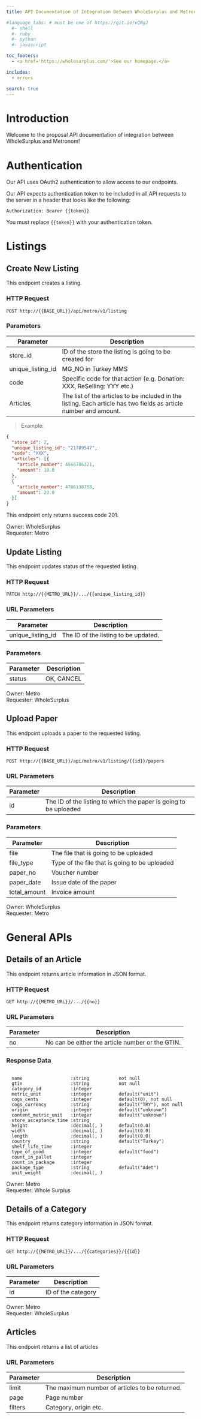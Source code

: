 ```yaml
---
title: API Documentation of Integration Between WholeSurplus and Metronom 

#language_tabs: # must be one of https://git.io/vQNgJ
  #- shell
  #- ruby
  #- python
  #- javascript

toc_footers:
  - <a href='https://wholesurplus.com/'>See our homepage.</a>

includes:
  - errors

search: true
---
```


# Introduction

Welcome to the proposal API documentation of integration between WholeSurplus and Metronom!

# Authentication

Our API uses OAuth2 authentication to allow access to our endpoints.

Our API expects authentication token to be included in all API requests to the server in a header that looks like the following:

`Authorization: Bearer {{token}}`

<aside class="notice">
You must replace <code>{{token}}</code> with your authentication token.
</aside>

# Listings

## Create New Listing

This endpoint creates a listing.

### HTTP Request

`POST http://{{BASE_URL}}/api/metro/v1/listing`

### Parameters

Parameter | Description
--------- | -----------
store_id | ID of the store the listing is going to be created for
unique_listing_id | MG_NO in Turkey MMS
code | Specific code for that action (e.g. Donation: XXX, ReSelling: YYY etc.)
Articles | The list of the articles to be included in the listing. Each article has two fields as article number and amount. 

> Example:
  ```json
  {
    "store_id": 2,
    "unique_listing_id": "21789547",
    "code": "XXX",
    "articles": [{
      "article_number": 4568786321,
      "amount": 10.0
    },
    {
      "article_number": 4786138768,
      "amount": 23.0
    }]
  }
  ```
<aside class="success">
This endpoint only returns success code 201.
</aside>

Owner: WholeSurplus
</br>
Requester: Metro

## Update Listing

This endpoint updates status of the requested listing.

### HTTP Request

`PATCH http://{{METRO_URL}}/.../{{unique_listing_id}}`

### URL Parameters

Parameter | Description
--------- | -----------
unique_listing_id | The ID of the listing to be updated.

### Parameters

Parameter | Description
--------- | -----------
status | OK, CANCEL

Owner: Metro
</br>
Requester: WholeSurplus


## Upload Paper

This endpoint uploads a paper to the requested listing.

### HTTP Request

`POST http://{{BASE_URL}}/api/metro/v1/listing/{{id}}/papers`

### URL Parameters

Parameter | Description
--------- | -----------
id | The ID of the listing to which the paper is going to be uploaded

### Parameters

Parameter | Description
--------- | -----------
file | The file that is going to be uploaded
file_type | Type of the file that is going to be uploaded
paper_no | Voucher number
paper_date | Issue date of the paper
total_amount | Invoice amount

Owner: WholeSurplus
</br>
Requester: Metro

# General APIs

## Details of an Article

This endpoint returns article information in JSON format.

### HTTP Request

`GET http://{{METRO_URL}}/.../{{no}}`

### URL Parameters

Parameter | Description
--------- | -----------
no | No can be either the article number or the GTIN.

### Response Data

<code>
  name                  :string           not null
  gtin                  :string           not null
  category_id           :integer
  metric_unit           :integer          default("unit")
  cogs_cents            :integer          default(0), not null
  cogs_currency         :string           default("TRY"), not null
  origin                :integer          default("unknown")
  content_metric_unit   :integer          default("unknown")
  store_acceptance_time :string
  height                :decimal(, )      default(0.0)
  width                 :decimal(, )      default(0.0)
  length                :decimal(, )      default(0.0)
  country               :string           default("Turkey")
  shelf_life_time       :integer
  type_of_good          :integer          default("food")
  count_in_pallet       :integer
  count_in_package      :integer
  package_type          :string           default("Adet")
  unit_weight           :decimal(, )
</code>

Owner: Metro
</br>
Requester: Whole Surplus

## Details of a Category

This endpoint returns category information in JSON format.

### HTTP Request

`GET http://{{METRO_URL}}/.../{{categories}}/{{id}}`

### URL Parameters

Parameter | Description
--------- | -----------
id | ID of the category

Owner: Metro
</br>
Requester: WholeSurplus

## Articles

This endpoint returns a list of articles

### URL Parameters

Parameter | Description
--------- | -----------
limit | The maximum number of articles to be returned.
page | Page number
filters | Category, origin etc.





